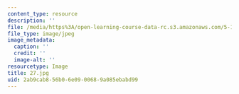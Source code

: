 ```yaml
---
content_type: resource
description: ''
file: /media/https%3A/open-learning-course-data-rc.s3.amazonaws.com/5-112-principles-of-chemical-science-fall-2005/2ab9cab856b06e0900689a085ebabd99_27.jpg
file_type: image/jpeg
image_metadata:
  caption: ''
  credit: ''
  image-alt: ''
resourcetype: Image
title: 27.jpg
uid: 2ab9cab8-56b0-6e09-0068-9a085ebabd99
---
```

